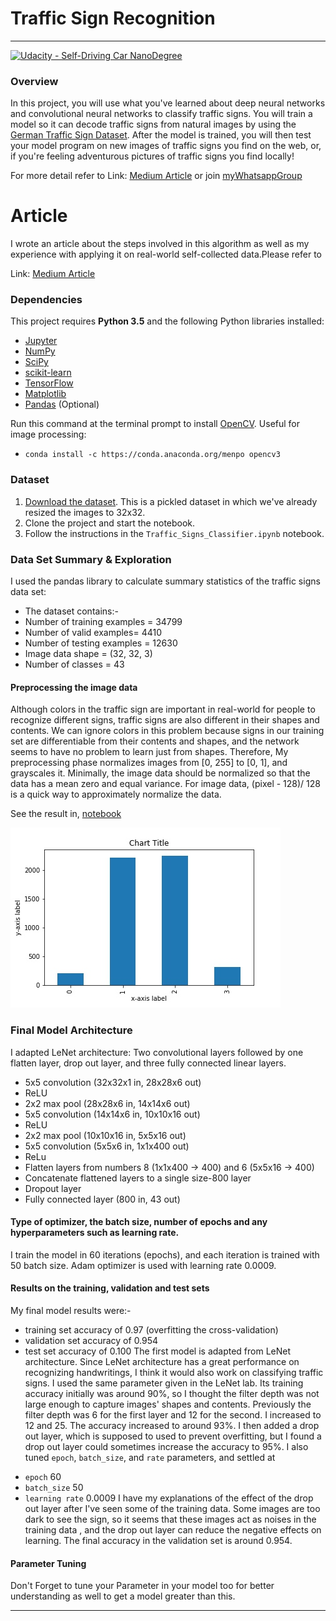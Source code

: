 # **Traffic Sign Recognition** 

---
[![Udacity - Self-Driving Car NanoDegree](https://s3.amazonaws.com/udacity-sdc/github/shield-carnd.svg)](http://www.udacity.com/drive)
### Overview

In this project, you will use what you've learned about deep neural networks and convolutional neural networks to classify traffic signs. You will train a model so it can decode traffic signs from natural images by using the [German Traffic Sign Dataset](http://benchmark.ini.rub.de/?section=gtsrb&subsection=dataset). After the model is trained, you will then test your model program on new images of traffic signs you find on the web, or, if you're feeling adventurous pictures of traffic signs you find locally!

For more detail refer to Link: [Medium Article](https://medium.com/@garvtambi05/self-driving-car-traffic-sign-classifier-udacity-p3-677889288127) or join [myWhatsappGroup](https://chat.whatsapp.com/LEO0HxBQd3BBkG54veH00H)


# Article
I wrote an article about the steps involved in this algorithm as well as my experience with applying it on real-world self-collected data.Please refer to  

Link: [Medium Article](https://medium.com/@garvtambi05/self-driving-car-traffic-sign-classifier-udacity-p3-677889288127)

### Dependencies

This project requires **Python 3.5** and the following Python libraries installed:

- [Jupyter](http://jupyter.org/)
- [NumPy](http://www.numpy.org/)
- [SciPy](https://www.scipy.org/)
- [scikit-learn](http://scikit-learn.org/)
- [TensorFlow](http://tensorflow.org)
- [Matplotlib](http://matplotlib.org/)
- [Pandas](http://pandas.pydata.org/) (Optional)

Run this command at the terminal prompt to install [OpenCV](http://opencv.org/). Useful for image processing:

- `conda install -c https://conda.anaconda.org/menpo opencv3`

### Dataset

1. [Download the dataset](https://d17h27t6h515a5.cloudfront.net/topher/2016/November/581faac4_traffic-signs-data/traffic-signs-data.zip). This is a pickled dataset in which we've already resized the images to 32x32.
2. Clone the project and start the notebook.
3. Follow the instructions in the `Traffic_Signs_Classifier.ipynb` notebook.


[//]: # (Image References)

[image1]: ./examples/visualization.jpg "Visualization"
[image2]: ./examples/grayscale.jpg "Grayscaling"
[image3]: ./examples/random_noise.jpg "Random Noise"
[image4]: ./examples/placeholder.png "Traffic Sign 1"
[image5]: ./examples/placeholder.png "Traffic Sign 2"
[image6]: ./examples/placeholder.png "Traffic Sign 3"
[image7]: ./examples/placeholder.png "Traffic Sign 4"
[image8]: ./examples/placeholder.png "Traffic Sign 5"

### Data Set Summary & Exploration

I used the pandas library to calculate summary statistics of the traffic
signs data set:

* The dataset contains:-
* Number of training examples = 34799
* Number of valid examples= 4410
* Number of testing examples = 12630
* Image data shape = (32, 32, 3)
* Number of classes = 43

#### Preprocessing the image data

Although colors in the traffic sign are important in real-world for
people to recognize different signs, traffic signs are also different
in their shapes and contents. We can ignore colors in this problem
because signs in our training set are differentiable from their
contents and shapes, and the network seems to have no problem to learn
just from shapes.
Therefore, My preprocessing phase normalizes images from [0, 255] to
[0, 1], and grayscales it.
Minimally, the image data should be normalized so that the data has a mean zero and equal variance. For image data, (pixel - 128)/ 128 is a quick way to approximately normalize the data.

See the result in, [notebook](https://github.com/GarvTambi/Udacity-Self-Driving-Car/blob/master/CarND-Traffic-Sign-Classifier-Project/Traffic_Sign_Classifier.ipynb)

![alt text][image1]

### Final Model Architecture

I adapted LeNet architecture: Two convolutional layers followed by one
flatten layer, drop out layer, and three fully connected linear
layers.

* 5x5 convolution (32x32x1 in, 28x28x6 out)
* ReLU
* 2x2 max pool (28x28x6 in, 14x14x6 out)
* 5x5 convolution (14x14x6 in, 10x10x16 out)
* ReLU
* 2x2 max pool (10x10x16 in, 5x5x16 out)
* 5x5 convolution (5x5x6 in, 1x1x400 out)
* ReLu
* Flatten layers from numbers 8 (1x1x400 -> 400) and 6 (5x5x16 -> 400)
* Concatenate flattened layers to a single size-800 layer
* Dropout layer
* Fully connected layer (800 in, 43 out)

#### Type of optimizer, the batch size, number of epochs and any hyperparameters such as learning rate.

I train the model in 60 iterations (epochs), and each iteration is
trained with 50 batch size. Adam optimizer is used with learning rate
0.0009.


#### Results on the training, validation and test sets

My final model results were:-
* training set accuracy of 0.97 (overfitting the cross-validation)
* validation set accuracy of 0.954
* test set accuracy of 0.100
The first model is adapted from LeNet architecture. Since LeNet
architecture has a great performance on recognizing handwritings, I
think it would also work on classifying traffic signs.
I used the same parameter given in the LeNet lab. Its training accuracy
initially was around 90%, so I thought the filter depth was not large
enough to capture images' shapes and contents. Previously the filter
depth was 6 for the first layer and 12 for the second. I increased
to 12 and 25. The accuracy increased to around 93%.
I then added a drop out layer, which is supposed to used to prevent
overfitting, but I found a drop out layer could sometimes increase the
accuracy to 95%.
I also tuned `epoch`, `batch_size`, and `rate` parameters, and settled at
- `epoch` 60
- `batch_size` 50
- `learning rate` 0.0009
I have my explanations of the effect of the drop out layer after I've
seen some of the training data. Some images are too dark to see the
sign, so it seems that these images act as noises in the training data
, and the drop out layer can reduce the negative effects on learning.
The final accuracy in the validation set is around 0.954.

#### Parameter Tuning

Don't Forget to tune your Parameter in your model too for better understanding as well to get a model greater than this.

---
